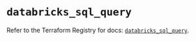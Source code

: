# `databricks_sql_query`

Refer to the Terraform Registry for docs: [`databricks_sql_query`](https://registry.terraform.io/providers/databricks/databricks/1.46.0/docs/resources/sql_query).
